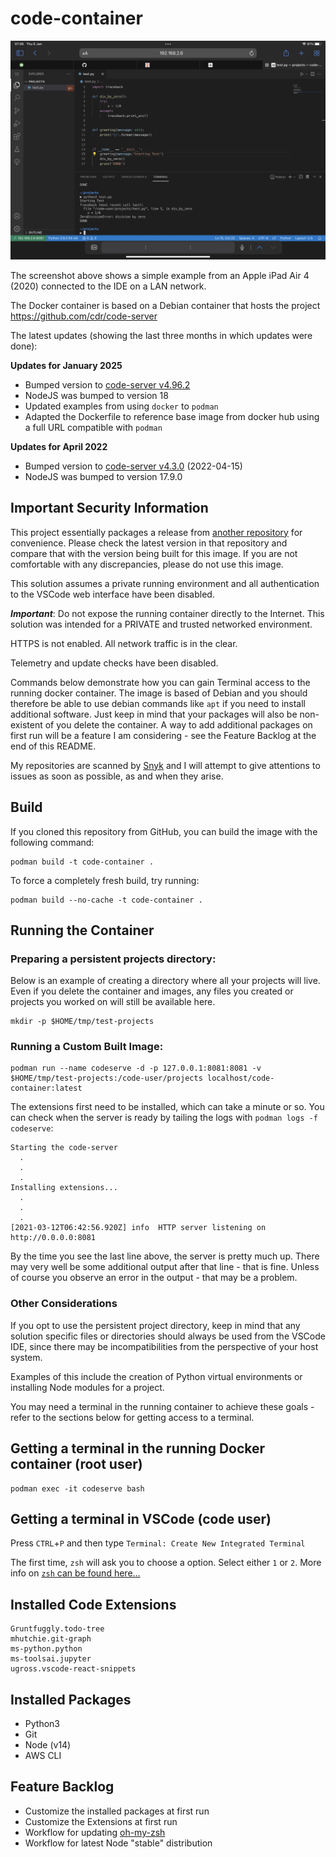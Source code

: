 # code-container

![screenshot](screenshot.png)

The screenshot above shows a simple example from an Apple iPad Air 4 (2020) connected to the IDE on a LAN network.

The Docker container is based on a Debian container that hosts the project https://github.com/cdr/code-server

The latest updates (showing the last three months in which updates were done):


__Updates for January 2025__

* Bumped version to [code-server v4.96.2](https://github.com/coder/code-server/releases/tag/v4.96.2)
* NodeJS was bumped to version 18
* Updated examples from using `docker` to `podman`
* Adapted the Dockerfile to reference base image from docker hub using a full URL compatible with `podman`

__Updates for April 2022__

* Bumped version to [code-server v4.3.0](https://github.com/coder/code-server/releases/tag/v4.3.0) (2022-04-15)
* NodeJS was bumped to version 17.9.0


## Important Security Information

This project essentially packages a release from [another repository](https://github.com/cdr/code-server) for convenience. Please check the latest version in that repository and compare that with the version being built for this image. If you are not comfortable with any discrepancies, please do not use this image.

This solution assumes a private running environment and all authentication to the VSCode web interface have been disabled.

**_Important_**: Do not expose the running container directly to the Internet. This solution was intended for a PRIVATE and trusted networked environment.

HTTPS is not enabled. All network traffic is in the clear.

Telemetry and update checks have been disabled.

Commands below demonstrate how you can gain Terminal access to the running docker container. The image is based of Debian and you should therefore be able to use debian commands like `apt` if you need to install additional software. Just keep in mind that your packages will also be non-existent of you delete the container. A way to add additional packages on first run will be a feature I am considering - see the Feature Backlog at the end of this README.

My repositories are scanned by [Snyk](https://snyk.io/) and I will attempt to give attentions to issues as soon as possible, as and when they arise.

## Build

If you cloned this repository from GitHub, you can build the image with the following command:

```shell
podman build -t code-container .
```

To force a completely fresh build, try running:

```shell
podman build --no-cache -t code-container .
```

## Running the Container

### Preparing a persistent projects directory:

Below is an example of creating a directory where all your projects will live. Even if you delete the container and images, any files you created or projects you worked on will still be available here.

```shell
mkdir -p $HOME/tmp/test-projects
```

### Running a Custom Built Image:

```shell
podman run --name codeserve -d -p 127.0.0.1:8081:8081 -v $HOME/tmp/test-projects:/code-user/projects localhost/code-container:latest
```

The extensions first need to be installed, which can take a minute or so. You can check when the server is ready by tailing the logs with `podman logs -f codeserve`:

```text
Starting the code-server
  .
  .
  .
Installing extensions...
  .
  .
  .
[2021-03-12T06:42:56.920Z] info  HTTP server listening on http://0.0.0.0:8081
```

By the time you see the last line above, the server is pretty much up. There may very well be some additional output after that line - that is fine. Unless of course you observe an error in the output - that may be a problem.

### Other Considerations 

If you opt to use the persistent project directory, keep in mind that any solution specific files or directories should always be used from the VSCode IDE, since there may be incompatibilities from the perspective of your host system.

Examples of this include the creation of Python virtual environments or installing Node modules for a project. 

You may need a terminal in the running container to achieve these goals - refer to the sections below for getting access to a terminal.

## Getting a terminal in the running Docker container (root user)

```shell
podman exec -it codeserve bash
```

## Getting a terminal in VSCode (code user)

Press `CTRL`+`P` and then type `Terminal: Create New Integrated Terminal`

The first time, `zsh` will ask you to choose a option. Select either `1` or `2`. More info on [`zsh` can be found here...](https://www.zsh.org/)

## Installed Code Extensions

```text
Gruntfuggly.todo-tree
mhutchie.git-graph
ms-python.python
ms-toolsai.jupyter
ugross.vscode-react-snippets
```

## Installed Packages

* Python3
* Git
* Node (v14)
* AWS CLI

## Feature Backlog

* Customize the installed packages at first run
* Customize the Extensions at first run
* Workflow for updating [oh-my-zsh](https://ohmyz.sh/)
* Workflow for latest Node "stable" distribution
